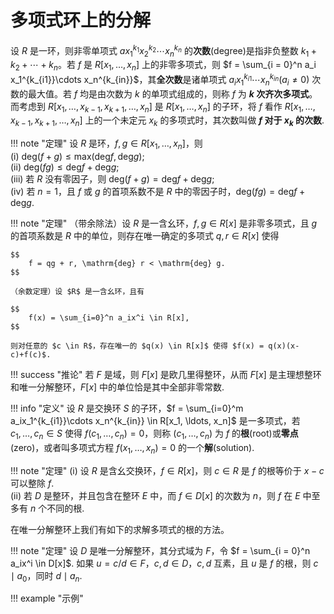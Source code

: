 # 多项式环上的分解

设 $R$ 是一环，则非零单项式 $ax_1^{k_1}x_2^{k_2}\cdots x_n^{k_n}$ 的**次数**(degree)是指非负整数 $k_1+k_2+\cdots +k_n$。若 $f$ 是 $R[x_1, \ldots, x_n]$ 上的非零多项式，则 $f = \sum_{i = 0}^n a_i x_1^{k_{i1}}\cdots x_n^{k_{in}}$，其**全次数**是诸单项式 $a_i x_1^{k_{i1}}\cdots x_n^{k_{in}}(a_i \neq 0)$ 次数的最大值。若 $f$ 均是由次数为 $k$ 的单项式组成的，则称 $f$ 为 **$k$ 次齐次多项式**。而考虑到 $R[x_1, \ldots, x_{k-1}, x_{k+1}, \ldots, x_n]$ 是 $R[x_1, \ldots, x_n]$ 的子环，将 $f$ 看作 $R[x_1, \ldots, x_{k-1}, x_{k+1}, \ldots, x_n]$ 上的一个未定元 $x_k$ 的多项式时，其次数叫做 **$f$ 对于 $x_k$ 的次数**.

!!! note "定理"
    设 $R$ 是环，$f, g \in R[x_1, \ldots, x_n]$，则  
    (i) $\mathrm{deg} (f+g) \leqslant \mathrm{max}(\mathrm{deg} f, \mathrm{deg} g)$;  
    (ii) $\mathrm{deg}(fg) \leqslant \mathrm{deg} f + \mathrm{deg} g$;  
    (iii) 若 $R$ 没有零因子，则 $\mathrm{deg} (f+g) = \mathrm{deg} f + \mathrm{deg} g$;  
    (iv) 若 $n = 1$，且 $f$ 或 $g$ 的首项系数不是 $R$ 中的零因子时，$\mathrm{deg} (fg) = \mathrm{deg} f + \mathrm{deg} g$.

!!! note "定理"
    （带余除法）设 $R$ 是一含幺环，$f, g \in R[x]$ 是非零多项式，且 $g$ 的首项系数是 $R$ 中的单位，则存在唯一确定的多项式 $q, r \in R[x]$ 使得

    $$
        f = qg + r, \mathrm{deg} r < \mathrm{deg} g.
    $$

    （余数定理）设 $R$ 是一含幺环，且有

    $$
        f(x) = \sum_{i=0}^n a_ix^i \in R[x],
    $$

    则对任意的 $c \in R$，存在唯一的 $q(x) \in R[x]$ 使得 $f(x) = q(x)(x-c)+f(c)$.  

!!! success "推论"
    若 $F$ 是域，则 $F[x]$ 是欧几里得整环，从而 $F[x]$ 是主理想整环和唯一分解整环，$F[x]$ 中的单位恰是其中全部非零常数.

!!! info "定义"
    设 $R$ 是交换环 $S$ 的子环，$f = \sum_{i=0}^m a_ix_1^{k_{i1}}\cdots x_n^{k_{in}} \in R[x_1, \ldots, x_n]$ 是一多项式，若 $c_1, \ldots, c_n \in S$ 使得 $f(c_1, \ldots, c_n) = 0$，则称 $(c_1, \ldots, c_n)$ 为 $f$ 的**根**(root)或**零点**(zero)，或者叫多项式方程 $f(x_1, \ldots, x_n) = 0$ 的一个**解**(solution).

!!! note "定理"
    (i) 设 $R$ 是含幺交换环，$f \in R[x]$，则 $c \in R$ 是 $f$ 的根等价于 $x - c$ 可以整除 $f$.  
    (ii) 若 $D$ 是整环，并且包含在整环 $E$ 中，而 $f \in D[x]$ 的次数为 $n$，则 $f$ 在 $E$ 中至多有 $n$ 个不同的根.

在唯一分解整环上我们有如下的求解多项式的根的方法。

!!! note "定理"
    设 $D$ 是唯一分解整环，其分式域为 $F$，令 $f = \sum_{i = 0}^n a_ix^i \in D[x]$. 如果 $u = c/d \in F$，$c, d \in D$，$c, d$ 互素，且 $u$ 是 $f$ 的根，则 $c \mid a_0$，同时 $d \mid a_n$.

!!! example "示例"

